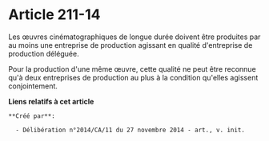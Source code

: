 # Article 211-14

Les œuvres cinématographiques de longue durée doivent être produites par au moins une entreprise de production agissant en
qualité d'entreprise de production déléguée. 

Pour la production d'une même œuvre, cette qualité ne peut être reconnue qu'à deux entreprises de production au plus à la
condition qu'elles agissent conjointement.

**Liens relatifs à cet article**

	**Créé par**:

	  - Délibération n°2014/CA/11 du 27 novembre 2014 - art., v. init.
